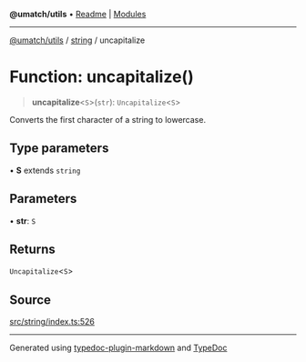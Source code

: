 **@umatch/utils** • [Readme](../../index.md) \| [Modules](../../modules.md)

***

[@umatch/utils](../../modules.md) / [string](../index.md) / uncapitalize

# Function: uncapitalize()

> **uncapitalize**\<`S`\>(`str`): `Uncapitalize`\<`S`\>

Converts the first character of a string to lowercase.

## Type parameters

• **S** extends `string`

## Parameters

• **str**: `S`

## Returns

`Uncapitalize`\<`S`\>

## Source

[src/string/index.ts:526](https://github.com/umatch-oficial/utils/blob/1c5b195/src/string/index.ts#L526)

***

Generated using [typedoc-plugin-markdown](https://www.npmjs.com/package/typedoc-plugin-markdown) and [TypeDoc](https://typedoc.org/)
